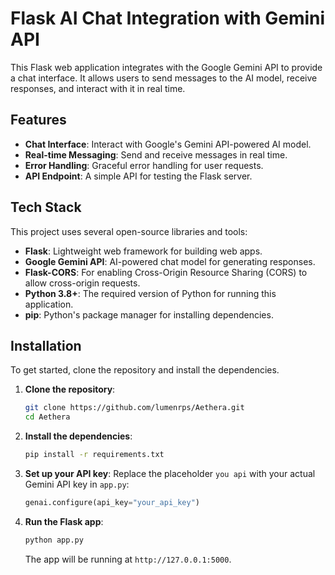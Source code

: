 # Flask AI Chat Integration with Gemini API


This Flask web application integrates with the Google Gemini API to provide a chat interface. It allows users to send messages to the AI model, receive responses, and interact with it in real time.

## Features

- **Chat Interface**: Interact with Google's Gemini API-powered AI model.
- **Real-time Messaging**: Send and receive messages in real time.
- **Error Handling**: Graceful error handling for user requests.
- **API Endpoint**: A simple API for testing the Flask server.

## Tech Stack

This project uses several open-source libraries and tools:

- **Flask**: Lightweight web framework for building web apps.
- **Google Gemini API**: AI-powered chat model for generating responses.
- **Flask-CORS**: For enabling Cross-Origin Resource Sharing (CORS) to allow cross-origin requests.
- **Python 3.8+**: The required version of Python for running this application.
- **pip**: Python's package manager for installing dependencies.

## Installation

To get started, clone the repository and install the dependencies.

1. **Clone the repository**:
    ```sh
    git clone https://github.com/lumenrps/Aethera.git
    cd Aethera
    ```
2. **Install the dependencies**:
    ```sh
    pip install -r requirements.txt
    ```

3. **Set up your API key**:
    Replace the placeholder `you api` with your actual Gemini API key in `app.py`:
    ```python
    genai.configure(api_key="your_api_key")
    ```

4. **Run the Flask app**:
    ```sh
    python app.py
    ```

    The app will be running at `http://127.0.0.1:5000`.
